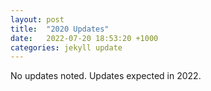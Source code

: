```yaml
---
layout: post
title:  "2020 Updates"
date:   2022-07-20 18:53:20 +1000
categories: jekyll update
---
```


No updates noted. Updates expected in 2022.
